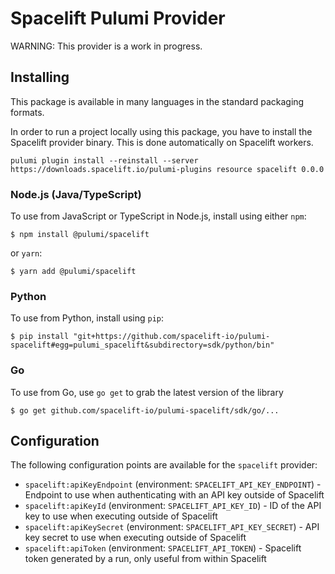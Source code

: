 # Spacelift Pulumi Provider

WARNING: This provider is a work in progress.

## Installing

This package is available in many languages in the standard packaging formats.

In order to run a project locally using this package, you have to install the Spacelift provider binary. This is done automatically on Spacelift workers.
```
pulumi plugin install --reinstall --server https://downloads.spacelift.io/pulumi-plugins resource spacelift 0.0.0
```

### Node.js (Java/TypeScript)

To use from JavaScript or TypeScript in Node.js, install using either `npm`:

    $ npm install @pulumi/spacelift

or `yarn`:

    $ yarn add @pulumi/spacelift

### Python

To use from Python, install using `pip`:

    $ pip install "git+https://github.com/spacelift-io/pulumi-spacelift#egg=pulumi_spacelift&subdirectory=sdk/python/bin"

### Go

To use from Go, use `go get` to grab the latest version of the library

    $ go get github.com/spacelift-io/pulumi-spacelift/sdk/go/...

## Configuration

The following configuration points are available for the `spacelift` provider:

- `spacelift:apiKeyEndpoint` (environment: `SPACELIFT_API_KEY_ENDPOINT`) - Endpoint to use when authenticating with an API key outside of Spacelift
- `spacelift:apiKeyId` (environment: `SPACELIFT_API_KEY_ID`) - ID of the API key to use when executing outside of Spacelift
- `spacelift:apiKeySecret` (environment: `SPACELIFT_API_KEY_SECRET`) - API key secret to use when executing outside of Spacelift
- `spacelift:apiToken` (environment: `SPACELIFT_API_TOKEN`) - Spacelift token generated by a run, only useful from within Spacelift
